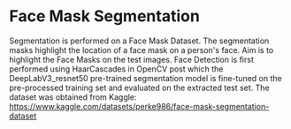 # Face Mask Segmentation

Segmentation is performed on a Face Mask Dataset. The segmentation masks highlight the location of a face mask on a person's face. Aim is to highlight the Face Masks on the test images. Face Detection is first performed using HaarCascades in OpenCV post which the DeepLabV3_resnet50 pre-trained segmentation model is fine-tuned on the pre-processed training set and evaluated on the extracted test set. 
The dataset was obtained from Kaggle: https://www.kaggle.com/datasets/perke986/face-mask-segmentation-dataset

